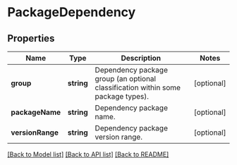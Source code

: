 # PackageDependency

## Properties
Name | Type | Description | Notes
------------ | ------------- | ------------- | -------------
**group** | **string** | Dependency package group (an optional classification within some package types). | [optional] 
**packageName** | **string** | Dependency package name. | [optional] 
**versionRange** | **string** | Dependency package version range. | [optional] 

[[Back to Model list]](../README.md#documentation-for-models) [[Back to API list]](../README.md#documentation-for-api-endpoints) [[Back to README]](../README.md)


